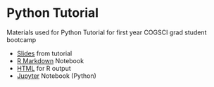 # Python Tutorial

Materials used for Python Tutorial for first year COGSCI grad student bootcamp
 
 
- [Slides](https://docs.google.com/presentation/d/10ZcJH9tHlcUUna_fxicj6G_Kt5yBs0PriX7RYNbSPhg/edit?usp=sharing) from tutorial
- [R Markdown](https://github.com/ShanEllis/bootcamp/blob/master/code/background.Rmd) Notebook
- [HTML](https://htmlpreview.github.io/?https://github.com/ShanEllis/bootcamp/blob/master/code/background.html) for R  output
- [Jupyter](https://github.com/ShanEllis/bootcamp/blob/master/code/background.ipynb) Notebook (Python)
